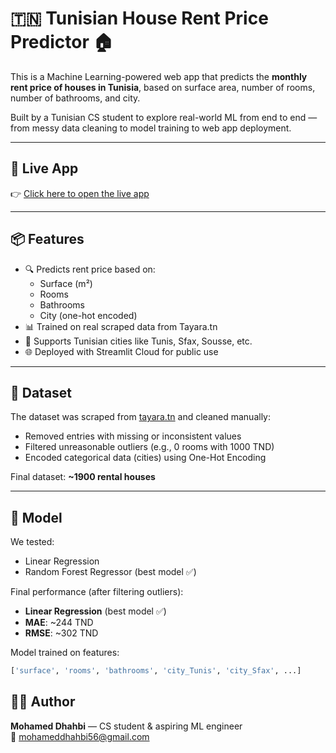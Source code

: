 # 🇹🇳 Tunisian House Rent Price Predictor 🏠

This is a Machine Learning-powered web app that predicts the **monthly rent price of houses in Tunisia**, based on surface area, number of rooms, number of bathrooms, and city.

Built by a Tunisian CS student to explore real-world ML from end to end — from messy data cleaning to model training to web app deployment.

---

## 🚀 Live App

👉 [Click here to open the live app]((https://predicttunisianhouserent-sdxmw825dhufuvl9vayeqd.streamlit.app/))  

---

## 📦 Features

- 🔍 Predicts rent price based on:
  - Surface (m²)
  - Rooms
  - Bathrooms
  - City (one-hot encoded)
- 📊 Trained on real scraped data from Tayara.tn
- 🎯 Supports Tunisian cities like Tunis, Sfax, Sousse, etc.
- 🌐 Deployed with Streamlit Cloud for public use

---

## 📁 Dataset

The dataset was scraped from [tayara.tn](https://www.tayara.tn) and cleaned manually:
- Removed entries with missing or inconsistent values
- Filtered unreasonable outliers (e.g., 0 rooms with 1000 TND)
- Encoded categorical data (cities) using One-Hot Encoding

Final dataset: **~1900 rental houses**

---

## 🧠 Model

We tested:
- Linear Regression
- Random Forest Regressor (best model ✅)

Final performance (after filtering outliers):
- **Linear Regression** (best model ✅)
- **MAE**: ~244 TND
- **RMSE**: ~302 TND

Model trained on features:
```python
['surface', 'rooms', 'bathrooms', 'city_Tunis', 'city_Sfax', ...]
```

## 👨‍💻 Author
**Mohamed Dhahbi** — CS student & aspiring ML engineer  
📧 mohameddhahbi56@gmail.com
